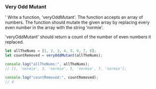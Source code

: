 ### Very Odd Mutant

'
Write a function, 'veryOddMutant'. The function accepts an array of numbers.
The function should mutate the given array by replacing every even number in the
array with the string 'normie'.

'veryOddMutant' should return a count of the number of even numbers it replaced.

```javascript
let allTheNums = [1, 2, 3, 4, 5, 6, 7, 8];
let countRemoved = veryOddMutant(allTheNums);

console.log("allTheNums:", allTheNums);
// [1, 'normie', 3, 'normie', 5, 'normie', 7, 'normie'];

console.log("countRemoved:", countRemoved);
// 4
```
